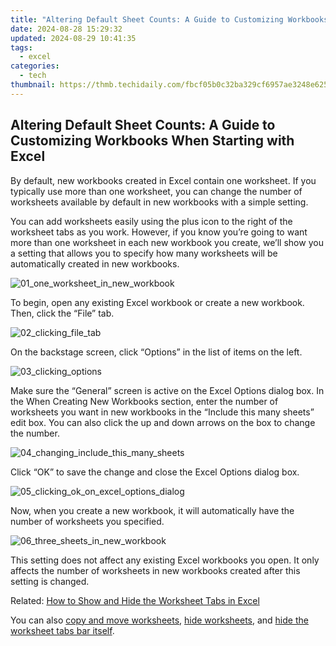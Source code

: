 ```yaml
---
title: "Altering Default Sheet Counts: A Guide to Customizing Workbooks When Starting with Excel"
date: 2024-08-28 15:29:32
updated: 2024-08-29 10:41:35
tags:
  - excel
categories:
  - tech
thumbnail: https://thmb.techidaily.com/fbcf05b0c32ba329cf6957ae3248e625c39ba58c1a53bbe9519d95b22a1c1295.jpg
---
```


## Altering Default Sheet Counts: A Guide to Customizing Workbooks When Starting with Excel

By default, new workbooks created in Excel contain one worksheet. If you typically use more than one worksheet, you can change the number of worksheets available by default in new workbooks with a simple setting.

 You can add worksheets easily using the plus icon to the right of the worksheet tabs as you work. However, if you know you’re going to want more than one worksheet in each new workbook you create, we’ll show you a setting that allows you to specify how many worksheets will be automatically created in new workbooks.

![01_one_worksheet_in_new_workbook](https://static1.howtogeekimages.com/wordpress/wp-content/uploads/2016/10/01_one_worksheet_in_new_workbook.png) 

 To begin, open any existing Excel workbook or create a new workbook. Then, click the “File” tab.

![02_clicking_file_tab](https://static1.howtogeekimages.com/wordpress/wp-content/uploads/2016/10/02_clicking_file_tab.png) 

 On the backstage screen, click “Options” in the list of items on the left.

![03_clicking_options](https://static1.howtogeekimages.com/wordpress/wp-content/uploads/2016/10/03_clicking_options.png) 

 Make sure the “General” screen is active on the Excel Options dialog box. In the When Creating New Workbooks section, enter the number of worksheets you want in new workbooks in the “Include this many sheets” edit box. You can also click the up and down arrows on the box to change the number.

![04_changing_include_this_many_sheets](https://static1.howtogeekimages.com/wordpress/wp-content/uploads/2016/10/04_changing_include_this_many_sheets.png) 

 Click “OK” to save the change and close the Excel Options dialog box.

![05_clicking_ok_on_excel_options_dialog](https://static1.howtogeekimages.com/wordpress/wp-content/uploads/2016/10/05_clicking_ok_on_excel_options_dialog.png) 

 Now, when you create a new workbook, it will automatically have the number of worksheets you specified.

![06_three_sheets_in_new_workbook](https://static1.howtogeekimages.com/wordpress/wp-content/uploads/2016/10/06_three_sheets_in_new_workbook.png) 

 This setting does not affect any existing Excel workbooks you open. It only affects the number of worksheets in new workbooks created after this setting is changed.

Related: [How to Show and Hide the Worksheet Tabs in Excel](https://snapchat-videos.techidaily.com/updated-in-2024-discovering-charismatic-faces-on-your-snaps/) 

 You can also [copy and move worksheets](https://extra-support.techidaily.com/in-2024-metaverse-and-multiverse-demystified-an-in-depth-guide/), [hide worksheets](https://extra-guidance.techidaily.com/instantly-personalize-your-phones-from-tiktok-sounds-to-ringtones-for-2024/), and [hide the worksheet tabs bar itself](https://youtube-data.techidaily.com/-by-frame-verbalizer-for-2024/).

<ins class="adsbygoogle"
     style="display:block"
     data-ad-format="autorelaxed"
     data-ad-client="ca-pub-7571918770474297"
     data-ad-slot="1223367746"></ins>



<ins class="adsbygoogle"
     style="display:block"
     data-ad-client="ca-pub-7571918770474297"
     data-ad-slot="8358498916"
     data-ad-format="auto"
     data-full-width-responsive="true"></ins>
